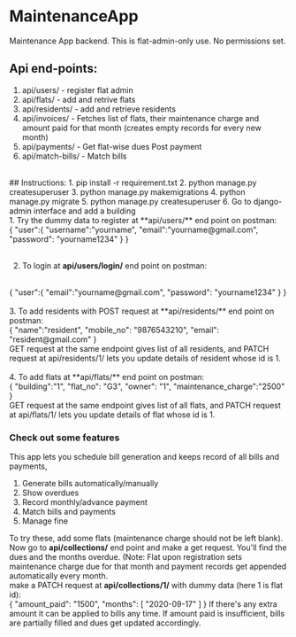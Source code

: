 # MaintenanceApp
Maintenance App backend.
This is flat-admin-only use. No permissions set.
<br />
## Api end-points:
1. api/users/ - register flat admin
1. api/flats/ - add and retrive flats
2. api/residents/ - add and retrieve residents
3. api/invoices/ - Fetches list of flats, their maintenance charge and amount paid for that month (creates empty records for every new month)
4. api/payments/ - Get flat-wise dues Post payment
5. api/match-bills/ - Match bills
<br />
## Instructions:
1. pip install -r requirement.txt
2. python manage.py createsuperuser
3. python manage.py makemigrations
4. python manage.py migrate
5. python manage.py createsuperuser
6. Go to django-admin interface and add a building
<br />
1. Try the dummy data to register at **api/users/** end point on postman:
<br />
{
    "user":{
        "username":"yourname",
        "email":"yourname@gmail.com", 
        "password": "yourname1234"
    }
}
<br />
<br />

2. To login at **api/users/login/** end point on postman:
<br />
{
    "user":{
        "email":"yourname@gmail.com", 
        "password": "yourname1234"
    }
}
<br />
<br />
3. To add residents with POST request at **api/residents/** end point on postman:
<br />
{
   "name":"resident",
   "mobile_no": "9876543210",
   "email": "resident@gmail.com"
}
<br />
GET request at the same endpoint gives list of all residents, and PATCH request at api/residents/1/ lets you update details of resident whose id is 1.
<br />
<br />
4. To add flats at **api/flats/** end point on postman:
<br />
{
    "building":"1",
   "flat_no": "G3",
   "owner": "1",
   "maintenance_charge":"2500"
}
<br />
GET request at the same endpoint gives list of all flats, and PATCH request at api/flats/1/ lets you update details of flat whose id is 1.
<br />

### Check out some features
This app lets you schedule bill generation and keeps record of all bills and payments,
<br />
1. Generate bills automatically/manually
2. Show overdues
3. Record monthly/advance payment 
4. Match bills and payments
5. Manage fine

To try these, add some flats (maintenance charge should not be left blank). Now go to **api/collections/** end point and make a get request. You'll find the dues and the months overdue. (Note: Flat upon registration sets maintenance charge due for that month and payment records get appended automatically every month.
<br />
make a PATCH request at **api/collections/1/** with dummy data (here 1 is flat id):
<br />
{
    "amount_paid": "1500",
    "months": [
        "2020-09-17"
    ]
}
If there's any extra amount it can be applied to bills any time. If amount paid is insufficient, bills are partially filled and dues get updated accordingly. 








